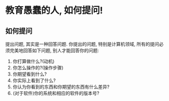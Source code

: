 # 教育愚蠢的人, 如何提问!

## 如何提问

提出问题, 其实是一种回答问题. 你提出的问题, 特别是计算机领域, 所有的提问必须完美地回答如下问题, 别人才能回答你的问题:

1. 你打算做什么?(动机)
2. 你怎么操作的?(操作步骤)
3. 你期望看到什么?
4. 你实际上看到了什么?
5. 你认为你看到的东西和你期望的东西有什么差异?
6. (对于软件)你的系统和相应的软件的版本号?
